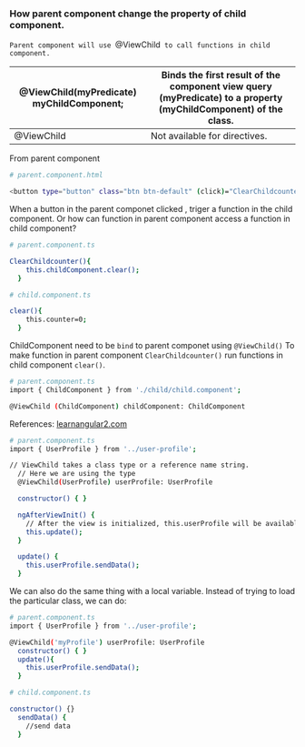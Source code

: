 ### How parent component change the property of child component.

`Parent component will use `@ViewChild` to call functions in child component.`


@ViewChild(myPredicate) myChildComponent;  | Binds the first result of the component view query (myPredicate) to a property (myChildComponent) of the class.
---       | ---
 @ViewChild   | Not available for directives.




From parent component 
```bash
# parent.component.html

<button type="button" class="btn btn-default" (click)="ClearChildcounter()" >ClearChildcounter</button>
```

When a button in the parent componet clicked , triger a function in the child component. Or how can function in parent component access a function in child component?

```bash
# parent.component.ts

ClearChildcounter(){
    this.childComponent.clear();
  }
```
```bash
# child.component.ts

clear(){
    this.counter=0;
  }
```

 ChildComponent need to be `bind` to parent componet using `@ViewChild()` To make function in parent component `ClearChildcounter()` run functions in child component `clear()`.

```bash
# parent.component.ts
import { ChildComponent } from './child/child.component';

@ViewChild (ChildComponent) childComponent: ChildComponent
```
References:
[learnangular2.com](http://learnangular2.com/viewChild/)

```bash
# parent.component.ts
import { UserProfile } from '../user-profile';

// ViewChild takes a class type or a reference name string.
  // Here we are using the type
  @ViewChild(UserProfile) userProfile: UserProfile

  constructor() { }

  ngAfterViewInit() {
    // After the view is initialized, this.userProfile will be available
    this.update();
  }

  update() {
    this.userProfile.sendData();
  }
```
We can also do the same thing with a local variable. Instead of trying to load the particular class, we can do:

```bash
# parent.component.ts
import { UserProfile } from '../user-profile';

@ViewChild('myProfile') userProfile: UserProfile
  constructor() { }
  update(){
    this.userProfile.sendData();
  }
```
```bash
# child.component.ts

constructor() {}
  sendData() {
    //send data
  }
```